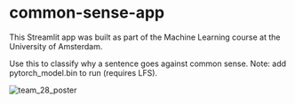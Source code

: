 # common-sense-app

This Streamlit app was built as part of the Machine Learning course at the University of Amsterdam. 

Use this to classify why a sentence goes against common sense. Note: add pytorch_model.bin to run (requires LFS).

![team_28_poster](https://user-images.githubusercontent.com/59320688/147288014-fc9d92e3-ecec-4b2d-a735-db55e2f9905b.png)
